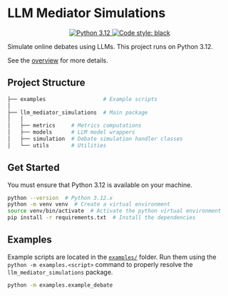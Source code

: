 # LLM Mediator Simulations

<p align="center">
  <a href="https://www.python.org/downloads/release/python-3120/">
    <img src="https://img.shields.io/badge/python-3.12-blue?style=for-the-badge&logo=python&logoColor=white" alt="Python 3.12">
  </a>
  <a href="https://github.com/psf/black">
    <img src="https://img.shields.io/badge/code%20style-black-000000?style=for-the-badge&logo=black&logoColor=white" alt="Code style: black">
  </a>
</p>

Simulate online debates using LLMs. This project runs on Python 3.12.

See the [overview](/docs/OVERVIEW.md) for more details.

## Project Structure

```bash
├── examples                  # Example scripts
│
├── llm_mediator_simulations  # Main package
│   │
│   ├── metrics     # Metrics computations
│   ├── models      # LLM model wrappers
│   ├── simulation  # Debate simulation handler classes
│   └── utils       # Utilities
```

## Get Started

You must ensure that Python 3.12 is available on your machine.

```bash
python --version  # Python 3.12.x
python -m venv venv  # Create a virtual environment
source venv/bin/activate  # Activate the python virtual environment
pip install -r requirements.txt  # Install the dependencies
```

## Examples

Example scripts are located in the [`examples/`](./examples) folder.
Run them using the `python -m examples.<script>` command to properly resolve the `llm_mediator_simulations` package.

```bash
python -m examples.example_debate
```
